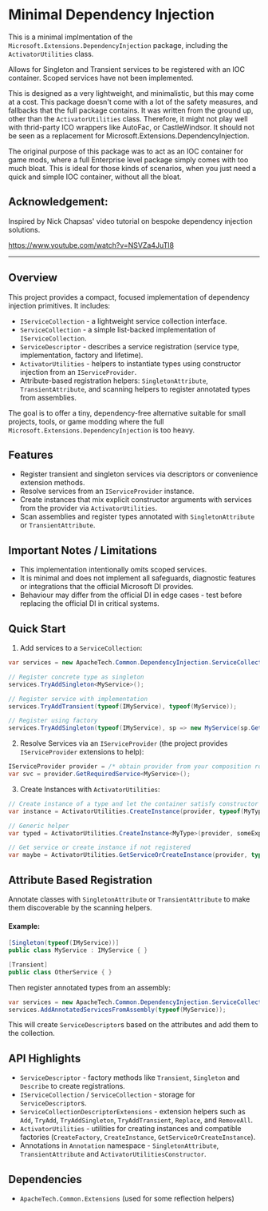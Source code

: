 # Minimal Dependency Injection

This is a minimal implmentation of the `Microsoft.Extensions.DependencyInjection` package, including the `ActivatorUtilities` class.

Allows for Singleton and Transient services to be registered with an IOC container. Scoped services have not been implemented.

This is designed as a very lightweight, and minimalistic, but this may come at a cost. This package doesn't come with a lot of the safety measures, and fallbacks that the full package contains. It was written from the ground up, other than the `ActivatorUtilities` class. Therefore, it might not play well with thrid-party ICO wrappers like AutoFac, or CastleWindsor. It should not be seen as a replacement for Microsoft.Extensions.DependencyInjection.

The original purpose of this package was to act as an IOC container for game mods, where a full Enterprise level package simply comes with too much bloat. This is ideal for those kinds of scenarios, when you just need a quick and simple IOC container, without all the bloat.

## Acknowledgement:

Inspired by Nick Chapsas' video tutorial on bespoke dependency injection solutions.

https://www.youtube.com/watch?v=NSVZa4JuTl8

---

## Overview

This project provides a compact, focused implementation of dependency injection primitives. It includes:

- `IServiceCollection` - a lightweight service collection interface.
- `ServiceCollection` - a simple list-backed implementation of `IServiceCollection`.
- `ServiceDescriptor` - describes a service registration (service type, implementation, factory and lifetime).
- `ActivatorUtilities` - helpers to instantiate types using constructor injection from an `IServiceProvider`.
- Attribute-based registration helpers: `SingletonAttribute`, `TransientAttribute`, and scanning helpers to register annotated types from assemblies.

The goal is to offer a tiny, dependency-free alternative suitable for small projects, tools, or game modding where the full `Microsoft.Extensions.DependencyInjection` is too heavy.

## Features

- Register transient and singleton services via descriptors or convenience extension methods.
- Resolve services from an `IServiceProvider` instance.
- Create instances that mix explicit constructor arguments with services from the provider via `ActivatorUtilities`.
- Scan assemblies and register types annotated with `SingletonAttribute` or `TransientAttribute`.

## Important Notes / Limitations

- This implementation intentionally omits scoped services.
- It is minimal and does not implement all safeguards, diagnostic features or integrations that the official Microsoft DI provides.
- Behaviour may differ from the official DI in edge cases - test before replacing the official DI in critical systems.

## Quick Start

1. Add services to a `ServiceCollection`:

```csharp
var services = new ApacheTech.Common.DependencyInjection.ServiceCollection();

// Register concrete type as singleton
services.TryAddSingleton<MyService>();

// Register service with implementation
services.TryAddTransient(typeof(IMyService), typeof(MyService));

// Register using factory
services.TryAddSingleton(typeof(IMyService), sp => new MyService(sp.GetService(typeof(IOther))));
```

2. Resolve Services via an `IServiceProvider` (the project provides `IServiceProvider` extensions to help):

```csharp
IServiceProvider provider = /* obtain provider from your composition root */;
var svc = provider.GetRequiredService<MyService>();
```

3. Create Instances with `ActivatorUtilities`:

```csharp
// Create instance of a type and let the container satisfy constructor dependencies
var instance = ActivatorUtilities.CreateInstance(provider, typeof(MyType), someExplicitArg);

// Generic helper
var typed = ActivatorUtilities.CreateInstance<MyType>(provider, someExplicitArg);

// Get service or create instance if not registered
var maybe = ActivatorUtilities.GetServiceOrCreateInstance(provider, typeof(MyOtherType));
```

## Attribute Based Registration

Annotate classes with `SingletonAttribute` or `TransientAttribute` to make them discoverable by the scanning helpers.

#### Example:

```csharp
[Singleton(typeof(IMyService))]
public class MyService : IMyService { }

[Transient]
public class OtherService { }
```

Then register annotated types from an assembly:

```csharp
var services = new ApacheTech.Common.DependencyInjection.ServiceCollection();
services.AddAnnotatedServicesFromAssembly(typeof(MyService));
```

This will create `ServiceDescriptor`s based on the attributes and add them to the collection.

## API Highlights

- `ServiceDescriptor` - factory methods like `Transient`, `Singleton` and `Describe` to create registrations.
- `IServiceCollection` / `ServiceCollection` - storage for `ServiceDescriptor`s.
- `ServiceCollectionDescriptorExtensions` - extension helpers such as `Add`, `TryAdd`, `TryAddSingleton`, `TryAddTransient`, `Replace`, and `RemoveAll`.
- `ActivatorUtilities` - utilities for creating instances and compatible factories (`CreateFactory`, `CreateInstance`, `GetServiceOrCreateInstance`).
- Annotations in `Annotation` namespace - `SingletonAttribute`, `TransientAttribute` and `ActivatorUtilitiesConstructor`.

## Dependencies

- `ApacheTech.Common.Extensions` (used for some reflection helpers)